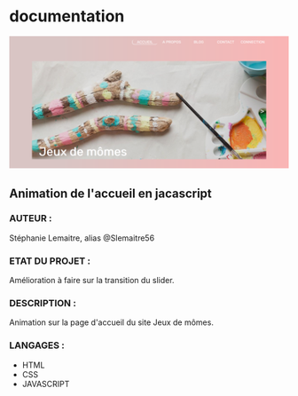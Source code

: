 # documentation

![Image description](image/Capture.PNG)

## Animation de l'accueil en jacascript
### AUTEUR : 

Stéphanie Lemaitre, alias @Slemaitre56

### ETAT DU PROJET : 

Amélioration à faire sur la transition du slider.

### DESCRIPTION : 

Animation sur la page d'accueil du site Jeux de mômes.
              
              
### LANGAGES : 

* HTML 
* CSS 
* JAVASCRIPT 

              









